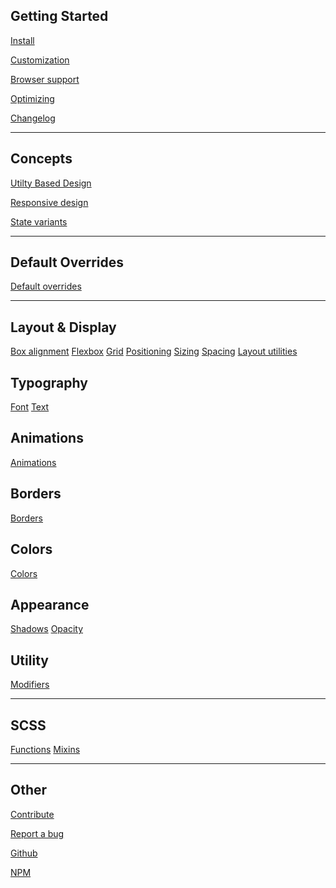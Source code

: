 <h2 class="sidebar-h2">Getting Started</h2>

[Install](/getting-started/install)

[Customization](/getting-started/customization)

[Browser support](/getting-started/browser-support)

[Optimizing](/getting-started/optimizing)

[Changelog](/getting-started/changelog)


---

<h2 class="sidebar-h2">Concepts</h2>

[Utilty Based Design](/concepts/utilities)

[Responsive design](/concepts/responsive)

[State variants](/concepts/variants)

---


<h2 class="sidebar-h2">Default Overrides</h2>


[Default overrides](/docs/default-override)

---

<h2 class="sidebar-h2">Layout & Display</h2>

[Box alignment](/docs/layout/box-alignment)
[Flexbox](/docs/layout/flexbox)
[Grid](/docs/layout/grid)
[Positioning](/docs/layout/positioning)
[Sizing](/docs/layout/sizing)
[Spacing](/docs/layout/spacing)
[Layout utilities](/docs/layout/util)


<h2 class="sidebar-h2">Typography</h2>

[Font](/docs/typography/fonts)
[Text](/docs/typography/text)


<h2 class="sidebar-h2">Animations</h2>

[Animations](/docs/animations)


<h2 class="sidebar-h2">Borders</h2>

[Borders](/docs/borders)


<h2 class="sidebar-h2">Colors</h2>

[Colors](/docs/colors)


<h2 class="sidebar-h2">Appearance</h2>

[Shadows](/docs/appearance/shadows)
[Opacity](/docs/appearance/opacity)


<h2 class="sidebar-h2">Utility</h2>

[Modifiers](/docs/modifiers)


---

<h2 class="sidebar-h2">SCSS</h2>

[Functions](/scss/functions)
[Mixins](/scss/mixins)


---

<h2 class="sidebar-h2">Other</h2>

[Contribute](/contributing.md)

[Report a bug](/report-a-bug.md)

[Github](https://github.com/hellomouse/look-okay/)

[NPM](TODO)


